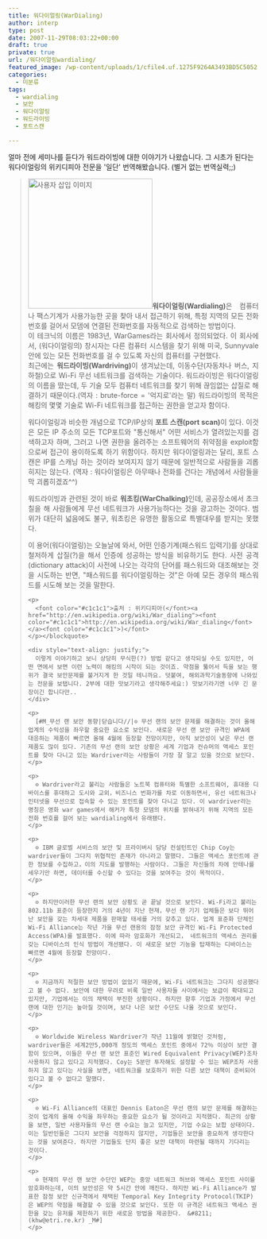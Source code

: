 ```yaml
---
title: 워다이얼링(WarDialing)
author: interp
type: post
date: 2007-11-29T08:03:22+00:00
draft: true
private: true
url: /워다이얼링wardialing/
featured_image: /wp-content/uploads/1/cfile4.uf.1275F9264A3493BD5C5052.jpg
categories:
  - 미분류
tags:
  - wardialing
  - 보안
  - 워다이얼링
  - 워드라이빙
  - 포트스캔

---
```

얼마 전에 세미나를 듣다가 워드라이빙에 대한 이야기가 나왔습니다. 그 시초가 된다는 워다이얼링의 위키디피아 전문을 '일단' 번역해봤습니다. (별거 없는 번역실력;;)



> <div style="text-align: justify;">
>   <img src="http://interp.iwinv.net/wp-content/uploads/1/cfile4.uf.1275F9264A3493BD5C5052.jpg" class="alignleft" width="250" height="262" alt="사용자 삽입 이미지" /><strong>워다이얼링(Wardialing)</strong>은 컴퓨터나 팩스기계가 사용가능한 곳을 찾아 내서 접근하기 위해, 특정 지역의 모든 전화번호를 걸어서 모뎀에 연결된 전화번호를 자동적으로 검색하는 방법이다.
> </div>
> 
> 
> 
> <div style="text-align: justify;">
>   이 테크닉의 이름은 1983년, WarGames라는 회사에서 정의되었다. 이 회사에서, (워다이얼링의) 창시자는 다른 컴퓨터 시스템을 찾기 위해 미국, Sunnyvale 안에 있는 모든 전화번호를 걸 수 있도록 자신의 컴퓨터를 구현했다.
> </div>
> 
> 
> 
> <div style="text-align: justify;">
>   최근에는 <strong>워드라이빙(Wardriving)</strong>이 생겨났는데, 이동수단(자동차나 버스, 지하철)으로 Wi-Fi 무선 네트워크를 검색하는 기술이다. 워드라이빙은 워다이얼링의 이름을 땄는데, 두 기술 모두 컴퓨터 네트워크를 찾기 위해 끊임없는 삽질로 해결하기 때문이다.(역자 : brute-force = '억지로'라는 말) 워드라이빙의 목적은 해킹의 몇몇 기술로 Wi-Fi 네트워크를 접근하는 권한을 얻고자 함이다.</p> 
>   
>   <p>
>     워다이얼링과 비슷한 개념으로 TCP/IP상의 <strong>포트 스캔(port scan)</strong>이 있다. 이것은 모든 IP 주소의 모든 TCP포트와 "통신해서" 어떤 서비스가 열려있는지를 검색하고자 하며, 그러고 나면 권한을 올려주는 소프트웨어의 취약점을 exploit함으로써 접근이 용이하도록 하기 위함이다. 하지만 워다이얼링과는 달리, 포트 스캔은 IP를 스캐닝 하는 것이라 보여지지 않기 때문에 일반적으로 사람들을 괴롭히지는 않는다. (역자 : 워다이얼링은 아무때나 전화를 건다는 개념에서 사람들을 막 괴롭히겠죠^^)
>   </p>
>   
>   <p>
>     워드라이빙과 관련된 것이 바로 <strong>워초킹(WarChalking)</strong>인데, 공공장소에서 초크칠을 해 사람들에게 무선 네트워크가 사용가능하다는 것을 광고하는 것이다. 범위가 대단히 넓음에도 불구, 워초킹은 유명한 활동으로 특별대우를 받지는 못했다.
>   </p>
>   
>   <p>
>     이 용어(워다이얼링)는 오늘날에 와서, 어떤 인증기계(패스워드 입력기)를 상대로 철저하게 삽질(?)을 해서 인증에 성공하는 방식을 비유하기도 한다. 사전 공격(dictionary attack)이 사전에 나오는 각각의 단어를 패스워드와 대조해보는 것을 시도하는 반면, "패스워드를 워다이얼링하는 것"은 아예 모든 경우의 패스워드를 시도해 보는 것을 말한다. </div> 
>     
>     <p>
>       <font color="#c1c1c1">출처 : 위키디피아(</font><a href="http://en.wikipedia.org/wiki/War_dialing"><font color="#c1c1c1">http://en.wikipedia.org/wiki/War_dialing</font></a><font color="#c1c1c1">)</font>
>     </p></blockquote> 
>     
>     <div style="text-align: justify;">
>       이렇게 이야기하고 보니 상당히 무식한(?) 방법 같다고 생각되실 수도 있지만, 어떤 면에서 보면 이런 노력이 해킹의 시작이 되는 것이죠. 약점을 뚫어서 득을 보는 행위가 결국 보안문제를 불거지게 한 것일 테니까요. 덧붙여, 해외과학기술동향에 나와있는 전문을 보탭니다. 2부에 대한 맛보기라고 생각해주세요:) 맛보기라기엔 너무 긴 문장이긴 합니다만..
>     </div>
>     
>     <p>
>       [#M_무선 랜 보안 동향|닫습니다//|⊙ 무선 랜의 보안 문제를 해결하는 것이 올해 업계의 수익성을 좌우할 중요한 요소로 보인다. 새로운 무선 랜 보안 규격인 WPA에 대응하는 제품이 빠르면 올해 4월에 등장할 전망이지만, 아직 보안성이 낮은 무선 랜 제품도 많이 있다. 기존의 무선 랜의 보안 상황은 세계 기업과 컨슈머의 액세스 포인트를 찾아 다니고 있는 Wardriver라는 사람들이 가장 잘 알고 있을 것으로 보인다.
>     </p>
>     
>     <p>
>       ⊙ Wardriver라고 불리는 사람들은 노트북 컴퓨터와 특별한 소프트웨어, 휴대용 디바이스를 휴대하고 도시와 교외，비즈니스 번화가를 차로 이동하면서, 유선 네트워크나 인터넷을 무선으로 접속할 수 있는 포인트를 찾아 다니고 있다. 이 wardriver라는 명칭은 영화 war games에서 해커가 특정 모뎀의 위치를 밝혀내기 위해 지역의 모든 전화 번호를 걸어 보는 wardialing에서 유래됐다.
>     </p>
>     
>     <p>
>       ⊙ IBM 글로벌 서비스의 보안 및 프라이버시 담당 컨설턴트인 Chip Coy는 wardriver들이 그다지 위협적인 존재가 아니라고 말했다. 그들은 액세스 포인트에 관한 정보를 수집하고，이의 지도를 발행하는 사람이다. 그들은 자신들의 차에 안테나를 세우기만 하면, 데이터를 수신할 수 있다는 것을 보여주는 것이 목적이다.
>     </p>
>     
>     <p>
>       ⊙ 하지만이러한 무선 랜의 보안 상황도 곧 끝날 것으로 보인다. Wi-Fi라고 불리는 802.11b 표준이 등장한지 거의 4년이 지난 현재，무선 랜 기기 업체들은 보다 뛰어난 보안을 갖는 차세대 제품을 판매할 태세를 거의 갖추고 있다. 업계 표준화 단체인 Wi-Fi Alliance는 작년 가을 무선 랜용의 잠정 보안 규격인 Wi-Fi Protected Access(WPA)를 발표했다. 이에 따라 암호화가 개선되고， 네트워크의 액세스 권리를 갖는 디바이스의 인식 방법이 개선됐다. 이 새로운 보안 기능을 탑재하는 디바이스는 빠르면 4월에 등장할 전망이다.
>     </p>
>     
>     <p>
>       ⊙ 지금까지 적절한 보안 방법이 없었기 때문에, Wi-Fi 네트워크는 그다지 성공했다고 볼 수 없다. 보안에 대한 우려로 비록 일반 사용자들 사이에서는 보급이 확대되고 있지만, 기업에서는 이의 채택이 부진한 상황이다. 하지만 향후 기업과 가정에서 무선 랜에 대한 인기는 높아질 것이며, 보다 나은 보안 수단도 나올 것으로 보인다.
>     </p>
>     
>     <p>
>       ⊙ Worldwide Wireless Wardriver가 작년 11월에 밝혔던 것처럼, wardriver들은 세계2만5,000개 정도의 액세스 포인트 중에서 72％ 이상이 보안 결함이 있으며, 이들은 무선 랜 보안 표준인 Wired Equivalent Privacy(WEP)조차 사용하지 않고 있다고 지적했다. Coy는 5분만 투자해도 설정할 수 있는 WEP조차 사용하지 않고 있다는 사실을 보면, 네트워크를 보호하기 위한 다른 보안 대책이 준비되어 있다고 볼 수 없다고 말했다.
>     </p>
>     
>     <p>
>       ⊙ Wi-Fi Alliance의 대표인 Dennis Eaton은 무선 랜의 보안 문제를 해결하는 것이 업계의 올해 수익을 좌우하는 중요한 요소가 될 것이라고 지적했다. 최근의 상황을 보면, 일반 사용자들의 무선 랜 수요는 늘고 있지만, 기업 수요는 보합 상태이다. 이는 일반인들은 그다지 보안을 걱정하지 않지만, 기업들은 보안을 중요하게 생각한다는 것을 보여준다. 하지만 기업들도 단지 좋은 보안 대책이 마련될 때까지 기다리는 것이다.
>     </p>
>     
>     <p>
>       ⊙ 현재의 무선 랜 보안 수단인 WEP는 중앙 네트워크 허브와 액세스 포인트 사이를 암호화하는데, 이의 보안성은 약 5시간 안에 깨진다. 하지만 Wi-Fi Alliance가 발표한 잠정 보안 신규격에서 채택된 Temporal Key Integrity Protocol(TKIP)은 WEP의 약점을 해결할 수 있을 것으로 보인다. 또한 이 규격은 네트워크 액세스 권한을 갖는 유저를 제한하기 위한 새로운 방법을 제공한다． &#8211; (khw@etri.re.kr) _M#]
>     </p>